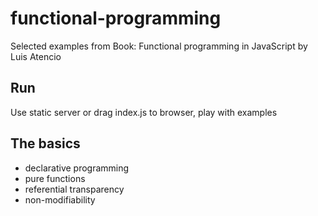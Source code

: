 # functional-programming
Selected examples from Book: Functional programming in JavaScript by Luis Atencio

## Run
Use static server or drag index.js to browser, play with examples

## The basics
* declarative programming
* pure functions
* referential transparency
* non-modifiability
